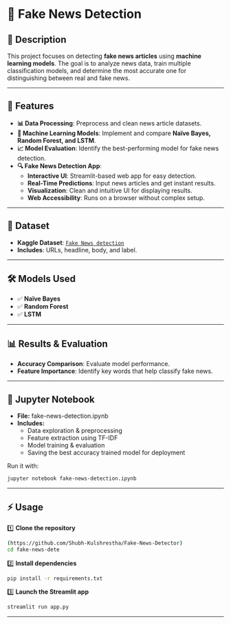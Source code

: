# **📰 Fake News Detection**

## **📌 Description**  
This project focuses on detecting **fake news articles** using **machine learning models**. The goal is to analyze news data, train multiple classification models, and determine the most accurate one for distinguishing between real and fake news.

---

## **🚀 Features**  

- **📊 Data Processing**: Preprocess and clean news article datasets.  
- **🤖 Machine Learning Models**: Implement and compare **Naïve Bayes, Random Forest, and LSTM**.  
- **📈 Model Evaluation**: Identify the best-performing model for fake news detection.  
- **🔍 Fake News Detection App**:  
  - **Interactive UI**: Streamlit-based web app for easy detection.  
  - **Real-Time Predictions**: Input news articles and get instant results.  
  - **Visualization**: Clean and intuitive UI for displaying results.  
  - **Web Accessibility**: Runs on a browser without complex setup.  

---

## **📂 Dataset**  

- **Kaggle Dataset**: [`Fake News detection`  ](https://www.kaggle.com/datasets/jruvika/fake-news-detection/data)
- **Includes**: URLs, headline, body, and label.  

---

## **🛠 Models Used**  

- ✅ **Naïve Bayes**  
- ✅ **Random Forest**  
- ✅ **LSTM**  

---

## **📊 Results & Evaluation**  

- **Accuracy Comparison**: Evaluate model performance.  
- **Feature Importance**: Identify key words that help classify fake news.  

---

## **📖 Jupyter Notebook**  

- **File:** fake-news-detection.ipynb
- **Includes:**
  - Data exploration & preprocessing
  - Feature extraction using TF-IDF
  - Model training & evaluation
  - Saving the best accuracy trained model for deployment
    
Run it with:
```bash
jupyter notebook fake-news-detection.ipynb
``` 
---

## **⚡ Usage**  

1️⃣ **Clone the repository**  
```bash
(https://github.com/Shubh-Kulshrestha/Fake-News-Detector)
cd fake-news-dete

```  

2️⃣ **Install dependencies**  
```bash
pip install -r requirements.txt
```  

3️⃣ **Launch the Streamlit app**  
```bash
streamlit run app.py
```  

---


